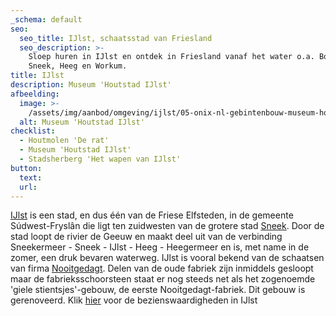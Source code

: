 ```yaml
---
_schema: default
seo:
  seo_title: IJlst, schaatsstad van Friesland
  seo_description: >-
    Sloep huren in IJlst en ontdek in Friesland vanaf het water o.a. Bolsward,
    Sneek, Heeg en Workum.
title: IJlst
description: Museum 'Houtstad IJlst'
afbeelding:
  image: >-
    /assets/img/aanbod/omgeving/ijlst/05-onix-nl-gebintenbouw-museum-houtstad-ijlst-800x534-1.jpg
  alt: Museum 'Houtstad IJlst'
checklist:
  - Houtmolen 'De rat'
  - Museum 'Houtstad IJlst'
  - Stadsherberg 'Het wapen van IJlst'
button:
  text:
  url:
---
```


<a target="_blank" rel="noopener" href="https://nl.wikipedia.org/wiki/IJlst_(stad)">IJlst</a>&nbsp;is een stad, en dus één van de Friese Elfsteden, in de gemeente S&uacute;dwest-Frysl&acirc;n die ligt ten zuidwesten van de grotere stad&nbsp;<a target="_blank" rel="noopener" href="https://www.sneek.nl/nl/">Sneek</a>. Door de stad loopt de rivier de Geeuw en maakt deel uit van de verbinding Sneekermeer - Sneek - IJlst - Heeg - Heegermeer en is, met name in de zomer, een druk bevaren waterweg. IJlst is vooral bekend van de schaatsen van firma&nbsp;<a target="_blank" rel="noopener" href="https://nl.wikipedia.org/wiki/Nooitgedagt">Nooitgedagt</a>. Delen van de oude fabriek zijn inmiddels gesloopt maar de fabrieksschoorsteen staat er nog steeds net als het zogenoemde 'giele stientsjes'-gebouw, de eerste Nooitgedagt-fabriek. Dit gebouw is gerenoveerd. Klik <a target="_blank" rel="noopener" href="https://nl.wikipedia.org/wiki/Lijst_van_rijksmonumenten_in_IJlst">hier</a> voor de bezienswaardigheden in IJlst

&nbsp;

&nbsp;
